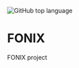 ![GitHub top language](https://img.shields.io/github/languages/top/badges/shields.svg)

# FONIX
FONIX project
